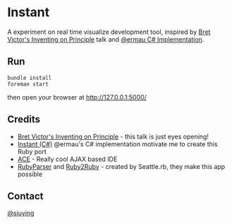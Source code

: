 # Instant

A experiment on real time visualize development tool, inspired by
[Bret Victor's Inventing on Principle](http://vimeo.com/36579366) 
talk and [@ermau  C# Implementation](https://github.com/ermau/Instant).

## Run

    bundle install
    foreman start
    
then open your browser at http://127.0.0.1:5000/

## Credits

- [Bret Victor's Inventing on Principle](http://vimeo.com/36579366) - this talk is just eyes opening!
- [Instant (C#)](https://github.com/ermau/Instant) @ermau's C# implementation motivate me to create this Ruby port
- [ACE](http://ace.ajax.org/) - Really cool AJAX based IDE
- [RubyParser](https://github.com/seattlerb/ruby_parser) and [Ruby2Ruby](https://github.com/seattlerb/ruby2ruby) - created by Seattle.rb, they make this app possible

## Contact

[@siuying](http://twitter.com/siuying)
